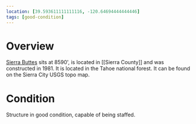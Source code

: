 ```yaml
---
location: [39.593611111111116, -120.64694444444446]
tags: [good-condition]
---
```


# Overview

[Sierra Buttes](http://www.peakbagging.com/CALookoutPhotos/SierraButtes.html) sits at 8590', is located in [[Sierra County]] and was constructed in 1981. It is located in the Tahoe national forest. It can be found on the Sierra City USGS topo map.

# Condition

Structure in good condition, capable of being staffed.